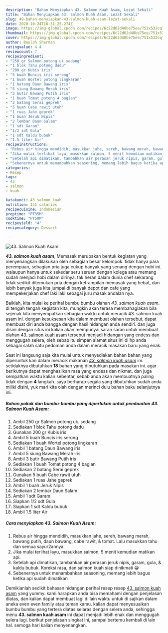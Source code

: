 ```yaml
---
description: "Bahan Menyiapkan 43. Salmon Kuah Asam, Lezat Sekali"
title: "Bahan Menyiapkan 43. Salmon Kuah Asam, Lezat Sekali"
slug: 49-bahan-menyiapkan-43-salmon-kuah-asam-lezat-sekali
date: 2020-10-24T16:31:25.274Z
image: https://img-global.cpcdn.com/recipes/6c22d62d48be75ee/751x532cq70/43-salmon-kuah-asam-foto-resep-utama.jpg
thumbnail: https://img-global.cpcdn.com/recipes/6c22d62d48be75ee/751x532cq70/43-salmon-kuah-asam-foto-resep-utama.jpg
cover: https://img-global.cpcdn.com/recipes/6c22d62d48be75ee/751x532cq70/43-salmon-kuah-asam-foto-resep-utama.jpg
author: Beulah Sherman
ratingvalue: 4.4
reviewcount: 7
recipeingredient:
- "250 gr Salmon potong uk sedang"
- "1 blok Tahu potong dadu"
- "200 gr Kubis iris"
- "5 buah Buncis iris serong"
- "1 buah Wortel potong lingkaran"
- "1 batang Daun Bawang iris"
- "5 siung Bawang Merah iris"
- "3 butir Bawang Putih iris"
- "1 buah Tomat potong 4 bagian"
- "2 batang Serai geprek"
- "5 buah Cabe rawit utuh"
- "1 ruas Jahe geprek"
- "1 buah Jeruk Nipis"
- "2 lembar Daun Salam"
- "1 sdt Garam"
- "1/2 sdt Gula"
- "1 sdt Kaldu bubuk"
- "1.5 liter Air"
recipeinstructions:
- "Rebus air hingga mendidih, masukkan jahe, sereh, bawang merah, bawang putih, daun bawang, cabe rawit, &amp; tomat. Lalu masukkan tahu dan semua sayur2annya"
- "Jika mulai terlihat layu, masukkan salmon, 5 menit kemudian matikan api."
- "Setelah api dimatikan, tambahkan air perasan jeruk nipis, garam, gula, &amp; kaldu bubuk. Koreksi rasa, dan salmon kuah siap dinikmati 😀"
- "Sebenernya untuk menambahkan seasoning, memang lebih bagus ketika api sudah dimatikan"
categories:
- Resep
tags:
- 43
- salmon
- kuah

katakunci: 43 salmon kuah 
nutrition: 141 calories
recipecuisine: Indonesian
preptime: "PT35M"
cooktime: "PT50M"
recipeyield: "4"
recipecategory: Dessert

---
```



![43. Salmon Kuah Asam](https://img-global.cpcdn.com/recipes/6c22d62d48be75ee/751x532cq70/43-salmon-kuah-asam-foto-resep-utama.jpg)

<b><i>43. salmon kuah asam</i></b>, Memasak merupakan bentuk kegiatan yang menyenangkan dilakukan oleh sebagian besar kelompok. tidak hanya para perempuan, sebagian pria juga cukup banyak yang senang dengan hobi ini. walaupun hanya untuk sekedar seru seruan dengan kolega atau memang sudah menjadi hobi dalam dirinya. tak heran dalam dunia chef sekarang tidak sedikit ditemukan pria dengan ketrampilan memasak yang hebat, dan lebih banyak juga kita jumpai di banyak depot dan cafe yang mempekerjakan chef laki laki sebagai juru masak andalan nya.

Baiklah, kita mulai ke perihal bumbu bumbu olahan <i>43. salmon kuah asam</i>. di tengah tengah kegiatan kita, mungkin akan terasa membahagiakan bila sejenak kita menyempatkan sebagian waktu untuk meracik 43. salmon kuah asam ini. dengan kesuksesan kita dalam membuat olahan tersebut, dapat membuat diri anda bangga dengan hasil hidangan anda sendiri. dan juga disini dengan situs ini kalian akan mempunyai saran saran untuk membuat olahan <u>43. salmon kuah asam</u> tersebut menjadi hidangan yang endess dan menggugah selera, oleh sebab itu simpan alamat situs ini di hp anda sebagai salah satu pedoman anda dalam meracik masakan baru yang enak.




Saat ini langsung saja kita mulai untuk menyediakan bahan bahan yang diperuntuk kan dalam meracik makanan <u><i>43. salmon kuah asam</i></u> ini. setidaknya dibutuhkan <b>18</b> bahan yang dibutuhkan pada masakan ini. agar berikutnya dapat menghasilkan rasa yang endess dan nikmat. dan juga sempatkan waktu kalian sebentar, sebab anda akan membuatnya paling tidak dengan <b>4</b> langkah. saya berharap segala yang dibutuhkan sudah anda miliki disini, yuk mari kita olah dengan merinci dulu bahan baku selanjutnya ini.

<!--inarticleads1-->

##### Bahan pokok dan bumbu-bumbu yang diperlukan untuk pembuatan 43. Salmon Kuah Asam:

1. Ambil 250 gr Salmon potong uk. sedang
1. Sediakan 1 blok Tahu potong dadu
1. Gunakan 200 gr Kubis iris
1. Ambil 5 buah Buncis iris serong
1. Sediakan 1 buah Wortel potong lingkaran
1. Ambil 1 batang Daun Bawang iris
1. Ambil 5 siung Bawang Merah iris
1. Ambil 3 butir Bawang Putih iris
1. Sediakan 1 buah Tomat potong 4 bagian
1. Sediakan 2 batang Serai geprek
1. Gunakan 5 buah Cabe rawit utuh
1. Sediakan 1 ruas Jahe geprek
1. Ambil 1 buah Jeruk Nipis
1. Sediakan 2 lembar Daun Salam
1. Ambil 1 sdt Garam
1. Siapkan 1/2 sdt Gula
1. Siapkan 1 sdt Kaldu bubuk
1. Ambil 1.5 liter Air




<!--inarticleads2-->

##### Cara menyiapkan 43. Salmon Kuah Asam:

1. Rebus air hingga mendidih, masukkan jahe, sereh, bawang merah, bawang putih, daun bawang, cabe rawit, &amp; tomat. Lalu masukkan tahu dan semua sayur2annya
1. Jika mulai terlihat layu, masukkan salmon, 5 menit kemudian matikan api.
1. Setelah api dimatikan, tambahkan air perasan jeruk nipis, garam, gula, &amp; kaldu bubuk. Koreksi rasa, dan salmon kuah siap dinikmati 😀
1. Sebenernya untuk menambahkan seasoning, memang lebih bagus ketika api sudah dimatikan




Demikianlah sedikit bahasan hidangan perihal resep resep <u>43. salmon kuah asam</u> yang yummy. kami harapkan anda bisa memahami dengan penjelasan diatas, dan kalian dapat membuat lagi di lain waktu untuk di sajikan dalam aneka even even family atau teman kamu. kalian dapat menyesuaikan bumbu bumbu yang tertera diatas selaras dengan selera anda, sehingga menu <b>43. salmon kuah asam</b> ini dapat menjadi lebih enak dan menggugah selera lagi. berikut penjelasan singkat ini, sampai bertemu kembali di lain hal. semoga hari kalian menyenangkan.

